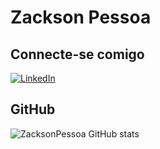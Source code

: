 # Zackson Pessoa

## Connecte-se comigo 
[![LinkedIn](https://img.shields.io/badge/LinkedIn-000?style=for-the-badge&logo=linkedin&logoColor=0E76A8)](https://www.linkedin.com/in/zackson-pessoa/)


## GitHub
![ZacksonPessoa GitHub stats ](https://github-readme-stats.vercel.app/api?username=ZacksonPessoa&theme=transparent&bg_color=000&border_color=30A3DC&show_icons=true&icon_color=30A3DC&title_color=E94D5F&text_color=FFF&hide=stars&hide_title=true)


